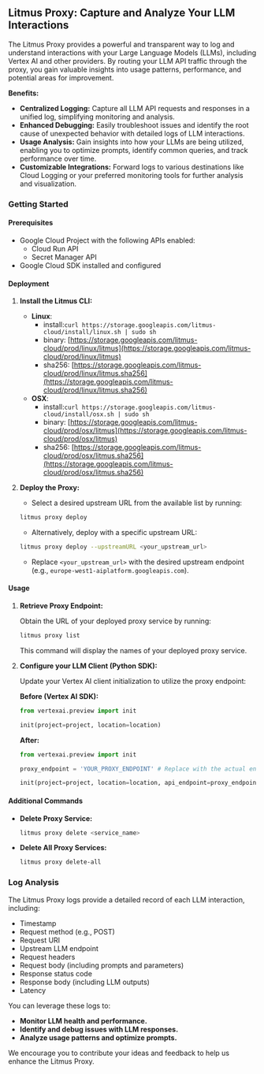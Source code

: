 ## Litmus Proxy: Capture and Analyze Your LLM Interactions 

The Litmus Proxy provides a powerful and transparent way to log and understand interactions with your Large Language Models (LLMs), including Vertex AI and other providers. By routing your LLM API traffic through the proxy, you gain valuable insights into usage patterns, performance, and potential areas for improvement.

**Benefits:**

* **Centralized Logging:** Capture all LLM API requests and responses in a unified log, simplifying monitoring and analysis.
* **Enhanced Debugging:** Easily troubleshoot issues and identify the root cause of unexpected behavior with detailed logs of LLM interactions.
* **Usage Analysis:** Gain insights into how your LLMs are being utilized, enabling you to optimize prompts, identify common queries, and track performance over time.
* **Customizable Integrations:** Forward logs to various destinations like Cloud Logging or your preferred monitoring tools for further analysis and visualization.

### Getting Started

#### Prerequisites

* Google Cloud Project with the following APIs enabled:
    * Cloud Run API
    * Secret Manager API
* Google Cloud SDK installed and configured

#### Deployment

1. **Install the Litmus CLI:**
      - **Linux**:
         - install:```curl https://storage.googleapis.com/litmus-cloud/install/linux.sh | sudo sh```
         - binary: [https://storage.googleapis.com/litmus-cloud/prod/linux/litmus](https://storage.googleapis.com/litmus-cloud/prod/linux/litmus)
         - sha256: [https://storage.googleapis.com/litmus-cloud/prod/linux/litmus.sha256](https://storage.googleapis.com/litmus-cloud/prod/linux/litmus.sha256)
      - **OSX**:
         - install:```curl https://storage.googleapis.com/litmus-cloud/install/osx.sh | sudo sh```
         - binary: [https://storage.googleapis.com/litmus-cloud/prod/osx/litmus](https://storage.googleapis.com/litmus-cloud/prod/osx/litmus)
         - sha256: [https://storage.googleapis.com/litmus-cloud/prod/osx/litmus.sha256](https://storage.googleapis.com/litmus-cloud/prod/osx/litmus.sha256)

2. **Deploy the Proxy:**
   - Select a desired upstream URL from the available list by running:

   ```bash
   litmus proxy deploy
   ```

   - Alternatively, deploy with a specific upstream URL:

   ```bash
   litmus proxy deploy --upstreamURL <your_upstream_url> 
   ```
   - Replace `<your_upstream_url>` with the desired upstream endpoint (e.g., `europe-west1-aiplatform.googleapis.com`).

#### Usage

1. **Retrieve Proxy Endpoint:**

   Obtain the URL of your deployed proxy service by running:

   ```bash
   litmus proxy list
   ```
   This command will display the names of your deployed proxy service.

2. **Configure your LLM Client (Python SDK):**

   Update your Vertex AI client initialization to utilize the proxy endpoint:

   **Before (Vertex AI SDK):**

   ```python
   from vertexai.preview import init

   init(project=project, location=location)
   ```

   **After:**

   ```python
   from vertexai.preview import init

   proxy_endpoint = 'YOUR_PROXY_ENDPOINT' # Replace with the actual endpoint
   
   init(project=project, location=location, api_endpoint=proxy_endpoint, api_transport="rest") 
   ```

#### Additional Commands

* **Delete Proxy Service:**

  ```bash
  litmus proxy delete <service_name> 
  ```

* **Delete All Proxy Services:**

  ```bash
  litmus proxy delete-all
  ```

### Log Analysis

The Litmus Proxy logs provide a detailed record of each LLM interaction, including:

* Timestamp
* Request method (e.g., POST)
* Request URI
* Upstream LLM endpoint 
* Request headers
* Request body (including prompts and parameters)
* Response status code
* Response body (including LLM outputs)
* Latency 

You can leverage these logs to: 

* **Monitor LLM health and performance.**
* **Identify and debug issues with LLM responses.**
* **Analyze usage patterns and optimize prompts.** 

We encourage you to contribute your ideas and feedback to help us enhance the Litmus Proxy. 
